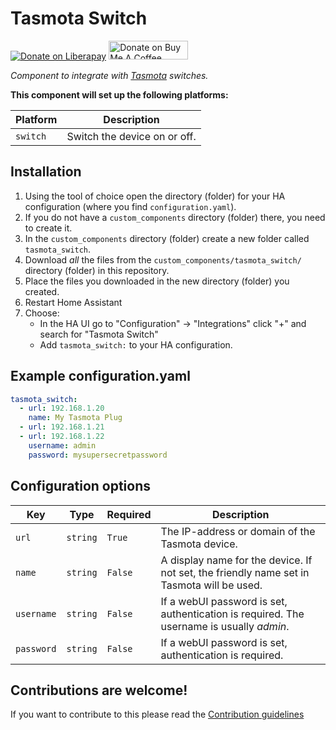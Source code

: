 # Tasmota Switch

[![Donate on Liberapay](https://liberapay.com/assets/widgets/donate.svg)](https://liberapay.com/chaptergy/donate)
<a href="https://www.buymeacoffee.com/chaptergy" target="_blank"><img src="https://cdn.buymeacoffee.com/buttons/default-yellow.png" alt="Donate on Buy Me A Coffee" height="30" width="127"></a>

_Component to integrate with [Tasmota](https://tasmota.github.io/docs) switches._

**This component will set up the following platforms:**

Platform | Description
-- | --
`switch` | Switch the device on or off.

## Installation

1. Using the tool of choice open the directory (folder) for your HA configuration (where you find `configuration.yaml`).
2. If you do not have a `custom_components` directory (folder) there, you need to create it.
3. In the `custom_components` directory (folder) create a new folder called `tasmota_switch`.
4. Download _all_ the files from the `custom_components/tasmota_switch/` directory (folder) in this repository.
5. Place the files you downloaded in the new directory (folder) you created.
6. Restart Home Assistant
7. Choose:
   - In the HA UI go to "Configuration" -> "Integrations" click "+" and search for "Tasmota Switch"
   - Add `tasmota_switch:` to your HA configuration.

## Example configuration.yaml

```yaml
tasmota_switch:
  - url: 192.168.1.20
    name: My Tasmota Plug
  - url: 192.168.1.21
  - url: 192.168.1.22
    username: admin
    password: mysupersecretpassword
```

## Configuration options

Key | Type | Required | Description
-- | -- | -- | --
`url` | `string` | `True` | The IP-address or domain of the Tasmota device.
`name` | `string` | `False` | A display name for the device. If not set, the friendly name set in Tasmota will be used.
`username` | `string` | `False` | If a webUI password is set, authentication is required. The username is usually _admin_.
`password` | `string` | `False` | If a webUI password is set, authentication is required.

## Contributions are welcome!

If you want to contribute to this please read the [Contribution guidelines](CONTRIBUTING.md)
